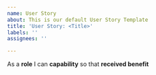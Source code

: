 ```yaml
---
name: User Story
about: This is our default User Story Template
title: 'User Story: <Title>'
labels: ''
assignees: ''

---
```


As a **role** I can **capability** so that **received benefit**
